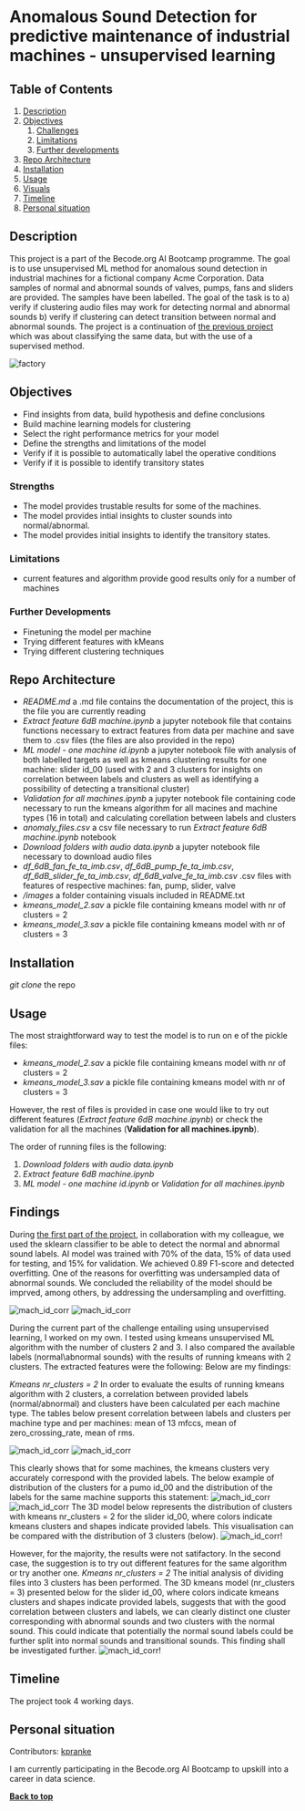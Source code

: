 # Anomalous Sound Detection for predictive maintenance of industrial machines - unsupervised learning

## Table of Contents
1. [Description](#description)
1. [Objectives](#objectives)
	1. [Challenges](#challenges)
	2. [Limitations](#limitations)
	3. [Further developments](#further-developments)
1. [Repo Architecture](#repo-architecture)
1. [Installation](#installation)
1. [Usage](#usage)
1. [Visuals](#visuals)
1. [Timeline](#timeline)
1. [Personal situation](#personal-situation)

## Description
This project is a part of the Becode.org AI Bootcamp programme. The goal is to use unsupervised ML method for anomalous sound detection in industrial machines for a fictional company Acme Corporation. Data samples of normal and abnormal sounds of valves, pumps, fans and sliders are provided. The samples have been labelled. The goal of the task is to a) verify if clustering audio files may work for detecting normal and abnormal sounds b) verify if clustering can detect transition between normal and abnormal sounds. The project is a continuation of [the previous project](https://github.com/kpranke/machine-monitoring-conditions) which was about classifying the same data, but with the use of a supervised method. 

![factory](https://images.unsplash.com/photo-1513828583688-c52646db42da?ixlib=rb-1.2.1&ixid=MnwxMjA3fDB8MHxwaG90by1wYWdlfHx8fGVufDB8fHx8&auto=format&fit=crop&w=2070&q=80)

## Objectives


- Find insights from data, build hypothesis and define conclusions
- Build machine learning models for clustering
- Select the right performance metrics for your model
- Define the strengths and limitations of the model
- Verify if it is possible to automatically label the operative conditions
- Verify if it is possible to identify transitory states

### Strengths

- The model provides trustable results for some of the machines.
- The model provides intial insights to cluster sounds into normal/abnormal.
- The model provides initial insights to identify the transitory states.

### Limitations

- current features and algorithm provide good results only for a number of machines

### Further Developments

- Finetuning the model per machine
- Trying different features with kMeans
- Trying different clustering techniques

## Repo Architecture

- *README.md* a .md file contains the documentation of the project, this is the file you are currently reading
- *Extract feature 6dB machine.ipynb* a jupyter notebook file that contains functions necessary to extract features from data per machine and save them to .csv files (the files are also provided in the repo)
-  *ML model - one machine id.ipynb* a jupyter notebook file with analysis of both labelled targets as well as kmeans clustering results for one machine: slider id_00 (used with 2 and 3 clusters for insights on correlation between labels and clusters as well as identifying a possibility of detecting a transitional cluster)
-  *Validation for all machines.ipynb* a jupyter notebook file containing code necessary to run the kmeans algorithm for all macines and machine types (16 in total) and calculating corellation between labels and clusters
- *anomaly_files.csv* a csv file necessary to run *Extract feature 6dB machine.ipynb* notebook
- *Download folders with audio data.ipynb* a jupyter notebook file necessary to download audio files
- *df_6dB_fan_fe_ta_imb.csv*, *df_6dB_pump_fe_ta_imb.csv*, *df_6dB_slider_fe_ta_imb.csv*, *df_6dB_valve_fe_ta_imb.csv* .csv files with features of respective machines: fan, pump, slider, valve
- */images* a folder containing visuals included in README.txt
- *kmeans_model_2.sav* a pickle file containing kmeans model with nr of clusters = 2
- *kmeans_model_3.sav* a pickle file containing kmeans model with nr of clusters = 3
## Installation

 *git clone* the repo 

## Usage

The most straightforward way to test the model is to run on e of the pickle files: 
- *kmeans_model_2.sav* a pickle file containing kmeans model with nr of clusters = 2
- *kmeans_model_3.sav* a pickle file containing kmeans model with nr of clusters = 3

However, the rest of files is provided in case one would like to try out different features (*Extract feature 6dB machine.ipynb*) or check the validation for all the machines (**Validation for all machines.ipynb**).

The order of running files is the following:

1.  *Download folders with audio data.ipynb*
2.  *Extract feature 6dB machine.ipynb*
3.  *ML model - one machine id.ipynb* or *Validation for all machines.ipynb*

## Findings

During [the first part of the project](https://github.com/kpranke/machine-monitoring-conditions), in collaboration with my colleague, we used the sklearn classifier to be able to detect the normal and abnormal sound labels. AI model was trained with 70% of the data, 15% of data used for testing, and 15% for validation. We achieved 0.89 F1-score and detected overfitting. One of the reasons for overfitting was undersampled data of abnormal sounds. We concluded the reliability of the model should be imprved, among others, by addressing the undersampling and overfitting.

![mach_id_corr](https://github.com/kpranke/machine-monitoring-conditions-unsupervised/blob/main/images/classifier_f1score.png)
![mach_id_corr](https://github.com/kpranke/machine-monitoring-conditions-unsupervised/blob/main/images/classifier_overfitting.png)

During the current part of the challenge entailing using unsupervised learning, I worked on my own. I tested using kmeans unsupervised ML algorithm with the number of clusters 2 and 3. I also compared the available labels (normal\abnormal sounds) with the results of running kmeans with 2 clusters. The extracted features were the following: 
Below are my findings:

*Kmeans nr_clusters = 2* 
In order to evaluate the esults of running kmeans algorithm with 2 clusters, a correlation between provided labels (normal/abnormal) and clusters have been calculated per each machine type. The tables below present correlation between labels and clusters per machine type and per machines: mean of 13 mfccs, mean of zero_crossing_rate, mean of rms.

![mach_id_corr](https://github.com/kpranke/machine-monitoring-conditions-unsupervised/blob/main/images/mach_id_corr.png)
![mach_id_corr](https://github.com/kpranke/machine-monitoring-conditions-unsupervised/blob/main/images/mach_corr.png)

This clearly shows that for some machines, the kmeans clusters very accurately correspond with the provided labels. The below example of distribution of the clusters for a pumo id_00 and the distribution of the labels for the same machine supports this statement:
![mach_id_corr](https://github.com/kpranke/machine-monitoring-conditions-unsupervised/blob/main/images/cluster_distrib.png)![mach_id_corr](https://github.com/kpranke/machine-monitoring-conditions-unsupervised/blob/main/images/label_distrib.png)
The 3D model below represents the distribution of clusters with kmeans nr_clusters = 2 for the slider id_00, where colors indicate kmeans clusters and shapes indicate provided labels. This visualisation can be compared with the distribution of 3 clusters (below). ![mach_id_corr](https://github.com/kpranke/machine-monitoring-conditions-unsupervised/blob/main/images/3Dkmeans_2clusters.png)!

However, for the majority, the results were not satifactory. In the second case, the suggestion is to try out different features for the same algorithm or try another one. 
*Kmeans nr_clusters = 2* 
The initial analysis of dividing files into 3 clusters has been performed. The 3D kmeans model (nr_clusters = 3) presented below for the slider id_00, where colors indicate kmeans clusters and shapes indicate provided labels, suggests that with the good correlation between clusters and labels, we can clearly distinct one cluster corresponding with abnormal sounds and two clusters with the normal sound. This could indicate that potentially the normal sound labels could be further split into normal sounds and transitional sounds. This finding shall be investigated further.
![mach_id_corr](https://github.com/kpranke/machine-monitoring-conditions-unsupervised/blob/main/images/3Dkmeans_3clusters.png)!

## Timeline

The project took 4 working days.

## Personal situation

Contributors: [kpranke](https://github.com/kpranke)

I am currently participating in the Becode.org AI Bootcamp to upskill into a career in data science.

**[Back to top](#table-of-contents)**
